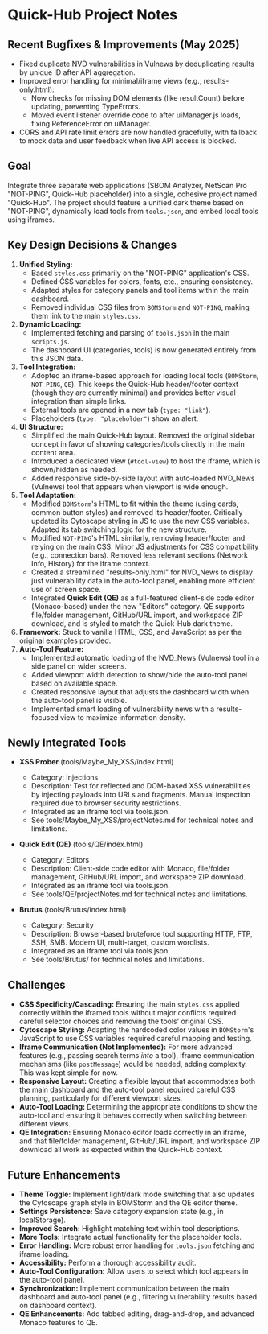 # Quick-Hub Project Notes

## Recent Bugfixes & Improvements (May 2025)

- Fixed duplicate NVD vulnerabilities in Vulnews by deduplicating results by unique ID after API aggregation.
- Improved error handling for minimal/iframe views (e.g., results-only.html):
  - Now checks for missing DOM elements (like resultCount) before updating, preventing TypeErrors.
  - Moved event listener override code to after uiManager.js loads, fixing ReferenceError on uiManager.
- CORS and API rate limit errors are now handled gracefully, with fallback to mock data and user feedback when live API access is blocked.

## Goal

Integrate three separate web applications (SBOM Analyzer, NetScan Pro "NOT-PING", Quick-Hub placeholder) into a single, cohesive project named "Quick-Hub". The project should feature a unified dark theme based on "NOT-PING", dynamically load tools from `tools.json`, and embed local tools using iframes.

## Key Design Decisions & Changes

1.  **Unified Styling:**
    *   Based `styles.css` primarily on the "NOT-PING" application's CSS.
    *   Defined CSS variables for colors, fonts, etc., ensuring consistency.
    *   Adapted styles for category panels and tool items within the main dashboard.
    *   Removed individual CSS files from `BOMStorm` and `NOT-PING`, making them link to the main `styles.css`.
2.  **Dynamic Loading:**
    *   Implemented fetching and parsing of `tools.json` in the main `scripts.js`.
    *   The dashboard UI (categories, tools) is now generated entirely from this JSON data.
3.  **Tool Integration:**
    *   Adopted an iframe-based approach for loading local tools (`BOMStorm`, `NOT-PING`, `QE`). This keeps the Quick-Hub header/footer context (though they are currently minimal) and provides better visual integration than simple links.
    *   External tools are opened in a new tab (`type: "link"`).
    *   Placeholders (`type: "placeholder"`) show an alert.
4.  **UI Structure:**
    *   Simplified the main Quick-Hub layout. Removed the original sidebar concept in favor of showing categories/tools directly in the main content area.
    *   Introduced a dedicated view (`#tool-view`) to host the iframe, which is shown/hidden as needed.
    *   Added responsive side-by-side layout with auto-loaded NVD_News (Vulnews) tool that appears when viewport is wide enough.
5.  **Tool Adaptation:**
    *   Modified `BOMStorm`'s HTML to fit within the theme (using cards, common button styles) and removed its header/footer. Critically updated its Cytoscape styling in JS to use the new CSS variables. Adapted its tab switching logic for the new structure.
    *   Modified `NOT-PING`'s HTML similarly, removing header/footer and relying on the main CSS. Minor JS adjustments for CSS compatibility (e.g., connection bars). Removed less relevant sections (Network Info, History) for the iframe context.
    *   Created a streamlined "results-only.html" for NVD_News to display just vulnerability data in the auto-tool panel, enabling more efficient use of screen space.
    *   Integrated **Quick Edit (QE)** as a full-featured client-side code editor (Monaco-based) under the new "Editors" category. QE supports file/folder management, GitHub/URL import, and workspace ZIP download, and is styled to match the Quick-Hub dark theme.
6.  **Framework:** Stuck to vanilla HTML, CSS, and JavaScript as per the original examples provided.
7.  **Auto-Tool Feature:**
    *   Implemented automatic loading of the NVD_News (Vulnews) tool in a side panel on wider screens.
    *   Added viewport width detection to show/hide the auto-tool panel based on available space.
    *   Created responsive layout that adjusts the dashboard width when the auto-tool panel is visible.
    *   Implemented smart loading of vulnerability news with a results-focused view to maximize information density.

## Newly Integrated Tools

* **XSS Prober** (tools/Maybe_My_XSS/index.html)
    * Category: Injections
    * Description: Test for reflected and DOM-based XSS vulnerabilities by injecting payloads into URLs and fragments. Manual inspection required due to browser security restrictions.
    * Integrated as an iframe tool via tools.json.
    * See tools/Maybe_My_XSS/projectNotes.md for technical notes and limitations.

* **Quick Edit (QE)** (tools/QE/index.html)
    * Category: Editors
    * Description: Client-side code editor with Monaco, file/folder management, GitHub/URL import, and workspace ZIP download.
    * Integrated as an iframe tool via tools.json.
    * See tools/QE/projectNotes.md for technical notes and limitations.

* **Brutus** (tools/Brutus/index.html)
    * Category: Security
    * Description: Browser-based bruteforce tool supporting HTTP, FTP, SSH, SMB. Modern UI, multi-target, custom wordlists.
    * Integrated as an iframe tool via tools.json.
    * See tools/Brutus/ for technical notes and limitations.

## Challenges

*   **CSS Specificity/Cascading:** Ensuring the main `styles.css` applied correctly within the iframed tools without major conflicts required careful selector choices and removing the tools' original CSS.
*   **Cytoscape Styling:** Adapting the hardcoded color values in `BOMStorm`'s JavaScript to use CSS variables required careful mapping and testing.
*   **Iframe Communication (Not Implemented):** For more advanced features (e.g., passing search terms *into* a tool), iframe communication mechanisms (like `postMessage`) would be needed, adding complexity. This was kept simple for now.
*   **Responsive Layout:** Creating a flexible layout that accommodates both the main dashboard and the auto-tool panel required careful CSS planning, particularly for different viewport sizes.
*   **Auto-Tool Loading:** Determining the appropriate conditions to show the auto-tool and ensuring it behaves correctly when switching between different views.
*   **QE Integration:** Ensuring Monaco editor loads correctly in an iframe, and that file/folder management, GitHub/URL import, and workspace ZIP download all work as expected within the Quick-Hub context.

## Future Enhancements

*   **Theme Toggle:** Implement light/dark mode switching that also updates the Cytoscape graph style in BOMStorm and the QE editor theme.
*   **Settings Persistence:** Save category expansion state (e.g., in localStorage).
*   **Improved Search:** Highlight matching text within tool descriptions.
*   **More Tools:** Integrate actual functionality for the placeholder tools.
*   **Error Handling:** More robust error handling for `tools.json` fetching and iframe loading.
*   **Accessibility:** Perform a thorough accessibility audit.
*   **Auto-Tool Configuration:** Allow users to select which tool appears in the auto-tool panel.
*   **Synchronization:** Implement communication between the main dashboard and auto-tool panel (e.g., filtering vulnerability results based on dashboard context).
*   **QE Enhancements:** Add tabbed editing, drag-and-drop, and advanced Monaco features to QE.